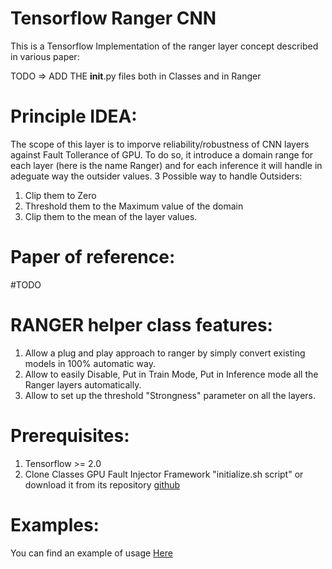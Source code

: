 # Tensorflow Ranger CNN
This is a Tensorflow Implementation of the ranger layer concept described in various paper:

TODO => ADD THE __init__.py files both in Classes and in Ranger

# Principle IDEA:
The scope of this layer is to imporve reliability/robustness of CNN layers against Fault Tollerance of GPU.
To do so, it introduce a domain range for each layer (here is the name Ranger) and for each inference it will handle in adeguate way the outsider values.
3 Possible way to handle Outsiders:
1. Clip them to Zero
2. Threshold them to the Maximum value of the domain
3. Clip them to the mean of the layer values.
   
# Paper of reference:
#TODO

# RANGER helper class features:
1. Allow a plug and play approach to ranger by simply convert existing models in 100% automatic way.
2. Allow to easily Disable, Put in Train Mode, Put in Inference mode all the Ranger layers automatically.
3. Allow to set up the threshold "Strongness" parameter on all the layers.

# Prerequisites:
1. Tensorflow >= 2.0
2. Clone Classes GPU Fault Injector Framework "initialize.sh script" or download it from its repository [github](https://github.com/D4De/classes/tree/dev)


# Examples:

You can find an example of usage [Here](./examples/usage_example.py)